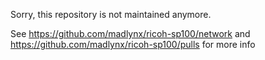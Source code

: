 

Sorry, this repository is not maintained anymore.

See https://github.com/madlynx/ricoh-sp100/network and https://github.com/madlynx/ricoh-sp100/pulls for more info
